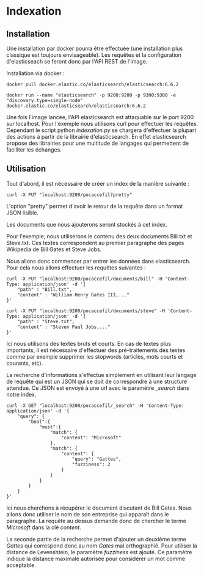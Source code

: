 # Indexation

## Installation

Une installation par docker pourra être effectuée (une installation plus classique est toujours envisageable). Les requêtes et la configuration d'elasticseach se feront donc par l'API REST de l'image.

Installation via docker :

```
docker pull docker.elastic.co/elasticsearch/elasticsearch:6.6.2

docker run --name "elasticsearch" -p 9200:9200 -p 9300:9300 -e "discovery.type=single-node" docker.elastic.co/elasticsearch/elasticsearch:6.6.2
```
Une fois l'image lancée, l'API elasticsearch est attaquable sur le port 9200 sur localhost. Pour l'exemple nous utilisons curl pour effectuer les requêtes. Cependant le script python _indexation.py_ se chargera d'effectuer la plupart des actions à partir de la librairie d'elasticsearch. En effet elasticsearch propose des librairies pour une multitude de langages qui permettent de faciliter les échanges.


## Utilisation

Tout d'abord, il est nécessaire de créer un index de la manière suivante :
```
curl -X PUT "localhost:9200/pocaccefil?pretty"
```
L'option "pretty" permet d'avoir le retour de la requête dans un format JSON lisible.

Les documents que nous ajouterons seront stockés à cet index.

Pour l'exemple, nous utiliserons le contenu des deux documents Bill.txt et Steve.txt. Ces textes correspondent au premier paragraphe des pages Wikipedia de Bill Gates et Steve Jobs.

Nous allons donc commencer par entrer les données dans elasticsearch. Pour cela nous allons effectuer les requêtes suivantes :
```
curl -X PUT "localhost:9200/pocaccefil/documents/bill" -H 'Content-Type: application/json' -d '{
    "path" : "Bill.txt",
    "content" : "William Henry Gates III,..."
}'

curl -X PUT "localhost:9200/pocaccefil/documents/steve" -H 'Content-Type: application/json' -d '{
    "path" : "Steve.txt",
    "content" : "Steven Paul Jobs,..."
}'
```
Ici nous utilisons des textes bruts et courts. En cas de textes plus importants, il est nécessaire d'effectuer des pré-traitements des textes comme par exemple supprimer les stopwords (articles, mots courts et courants, etc).

La recherche d'informations s'effectue simplement en utilisant leur langage de requête qui est un JSON qui se doit de correspondre à une structure attendue. Ce JSON est envoyé à une url avec le paramètre *_search* dans notre index.

```
curl -X GET "localhost:9200/pocaccefil/_search" -H 'Content-Type: application/json' -d '{
    "query": {
        "bool":{
            "must":{
                "match": {
                    "content": "Microsoft"
                },
                "match": {
                    "content": {
                        "query": "Gattes",
                        "fuzziness": 2
                    }
                }
            }
        }
    }
}'
```
Ici nous cherchons à récupérer le document discutant de Bill Gates. Nous allons donc utiliser le nom de son entreprise qui apparaît dans le paragraphe. La requête au dessus demande donc de chercher le terme *Microsoft* dans la clé *content*.

La seconde partie de la recherche permet d'ajouter un deuxième terme *Gattes* qui correspond donc au nom *Gates* mal orthographié. Pour utiliser la distance de Levenshtein, le paramètre *fuzziness* est ajouté. Ce paramètre indique la distance maximale autorisée pour considérer un mot comme acceptable.
